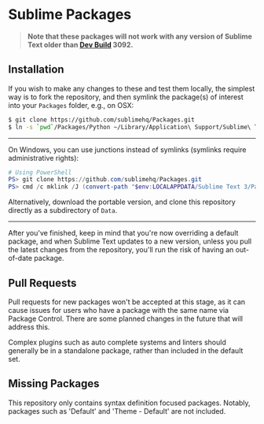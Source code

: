 # Sublime Packages

> **Note that these packages will not work with any version of Sublime Text older than [Dev Build](http://sublimetext.com/3dev) 3092.**

## Installation

If you wish to make any changes to these and test them locally, the simplest way is to fork the repository, and then symlink the package(s) of interest into your `Packages` folder, e.g., on OSX:

```bash
$ git clone https://github.com/sublimehq/Packages.git
$ ln -s `pwd`/Packages/Python ~/Library/Application\ Support/Sublime\ Text\ 3/Packages/Python
```

---

On Windows, you can use junctions instead of symlinks (symlinks require administrative rights):

```powershell
# Using PowerShell
PS> git clone https://github.com/sublimehq/Packages.git
PS> cmd /c mklink /J (convert-path "$env:LOCALAPPDATA/Sublime Text 3/Packages/Python") (convert-path ./Packages/Python)
```

Alternatively, download the portable version, and clone this repository directly as a subdirectory of `Data`.

---

After you've finished, keep in mind that you're now overriding a default package, and when Sublime Text updates to a new version, unless you pull the latest changes from the repository, you'll run the risk of having an out-of-date package.

## Pull Requests

Pull requests for new packages won't be accepted at this stage, as it can cause issues for users who have a package with the same name via Package Control. There are some planned changes in the future that will address this.

Complex plugins such as auto complete systems and linters should generally be in a standalone package, rather than included in the default set.

## Missing Packages

This repository only contains syntax definition focused packages. Notably, packages such as 'Default' and 'Theme - Default' are not included.
